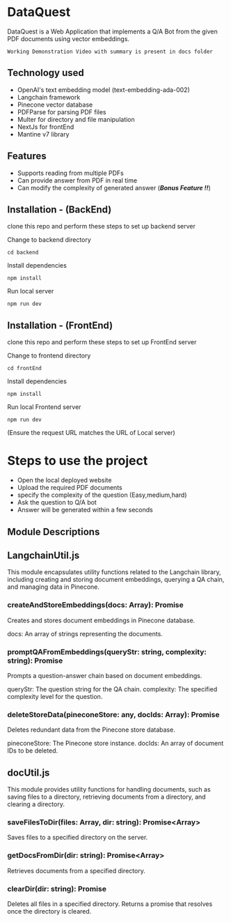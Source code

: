 # DataQuest

DataQuest is a Web Application that implements a Q/A Bot from the given PDF documents using vector embeddings.

    Working Demonstration Video with summary is present in docs folder

## Technology used

- OpenAI's text embedding model (text-embedding-ada-002)
- Langchain framework
- Pinecone vector database
- PDFParse for parsing PDF files
- Multer for directory and file manipulation
- NextJs for frontEnd
- Mantine v7 library

## Features

- Supports reading from multiple PDFs
- Can provide answer from PDF in real time
- Can modify the complexity of generated answer (**_Bonus Feature !!_**)

## Installation - (BackEnd)

clone this repo and perform these steps to set up backend server

Change to backend directory

```
cd backend
```

Install dependencies

```
npm install
```

Run local server

```
npm run dev
```

## Installation - (FrontEnd)

clone this repo and perform these steps to set up FrontEnd server

Change to frontend directory

```
cd frontEnd
```

Install dependencies

```
npm install
```

Run local Frontend server

```
npm run dev
```

(Ensure the request URL matches the URL of Local server)

# Steps to use the project

- Open the local deployed website
- Upload the required PDF documents
- specify the complexity of the question (Easy,medium,hard)
- Ask the question to Q/A bot
- Answer will be generated within a few seconds

## Module Descriptions

## LangchainUtil.js

This module encapsulates utility functions related to the Langchain library, including creating and storing document embeddings, querying a QA chain, and managing data in Pinecone.

### createAndStoreEmbeddings(docs: Array<string>): Promise<void>

Creates and stores document embeddings in Pinecone database.

docs: An array of strings representing the documents.

### promptQAFromEmbeddings(queryStr: string, complexity: string): Promise<any>

Prompts a question-answer chain based on document embeddings.

queryStr: The question string for the QA chain.
complexity: The specified complexity level for the question.

### deleteStoreData(pineconeStore: any, docIds: Array<string>): Promise<void>

Deletes redundant data from the Pinecone store database.

pineconeStore: The Pinecone store instance.
docIds: An array of document IDs to be deleted.

## docUtil.js

This module provides utility functions for handling documents, such as saving files to a directory, retrieving documents from a directory, and clearing a directory.

### saveFilesToDir(files: Array<File>, dir: string): Promise<Array<string>>

Saves files to a specified directory on the server.

### getDocsFromDir(dir: string): Promise<Array<Document>>

Retrieves documents from a specified directory.

### clearDir(dir: string): Promise<void>

Deletes all files in a specified directory.
Returns a promise that resolves once the directory is cleared.
